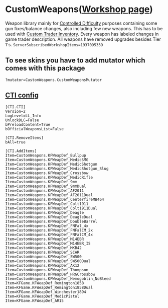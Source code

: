 <h1>CustomWeapons(<a href="https://steamcommunity.com/sharedfiles/filedetails/?id=1937095339">Workshop page</a>)</h1>
Weapon library mainly for <a href="https://steamcommunity.com/sharedfiles/filedetails/?id=2052571175">Controlled Difficulty</a> purposes containing some gun fixes/balance changes, also including few new weapons. This has to be used with <a href="https://steamcommunity.com/sharedfiles/filedetails/?id=2830826239">Custom Trader Inventory</a>. Every weapon has labeled changes in game trader description. All weapons have removed upgrades besides Tier 1's.
<code>ServerSubscribedWorkshopItems=1937095339</code>
<h2>To see skins you have to add mutator which comes with this package</h2>
<code>?mutator=CustomWeapons.CustomWeaponsMutator</code>

<h2><u>CTI config</u></h2>

```
[CTI.CTI]
Version=2
LogLevel=LL_Info
UnlockDLC=False
bPreloadContent=True
bOfficialWeaponsList=False

[CTI.RemoveItems]
bAll=true

[CTI.AddItems]
Item=CustomWeapons.KFWeapDef_Bullpup
Item=CustomWeapons.KFWeapDef_MedicSMG
Item=CustomWeapons.KFWeapDef_MedicShotgun
Item=CustomWeapons.KFWeapDef_MedicShotgun_Slug
Item=CustomWeapons.KFWeapDef_Crossbow
Item=CustomWeapons.KFWeapDef_MedicRifle
Item=CustomWeapons.KFWeapDef_9mm
Item=CustomWeapons.KFWeapDef_9mmDual
Item=CustomWeapons.KFWeapDef_AF2011
Item=CustomWeapons.KFWeapDef_AF2011Dual
Item=CustomWeapons.KFWeapDef_CenterfireMB464
Item=CustomWeapons.KFWeapDef_Colt1911
Item=CustomWeapons.KFWeapDef_Colt1911Dual
Item=CustomWeapons.KFWeapDef_Deagle
Item=CustomWeapons.KFWeapDef_DeagleDual
Item=CustomWeapons.KFWeapDef_DoubleBarrel
Item=CustomWeapons.KFWeapDef_FNFal_4x
Item=CustomWeapons.KFWeapDef_FNFalCM_2x
Item=CustomWeapons.KFWeapDef_FNFalCM_4x
Item=CustomWeapons.KFWeapDef_M14EBR
Item=CustomWeapons.KFWeapDef_M14EBR_IS
Item=CustomWeapons.KFWeapDef_MKB42
Item=CustomWeapons.KFWeapDef_SCAR
Item=CustomWeapons.KFWeapDef_SW500
Item=CustomWeapons.KFWeapDef_SW500Dual
Item=CustomWeapons.KFWeapDef_AK12
Item=CustomWeapons.KFWeapDef_Thompson
Item=CustomWeapons.KFWeapDef_HRGCrossbow
Item=CustomWeapons.KFWeapDef_Hemogoblin_NoBleed
Item=KFGame.KFWeapDef_Remington1858
Item=KFGame.KFWeapDef_Remington1858Dual
Item=KFGame.KFWeapDef_Winchester1894
Item=KFGame.KFWeapDef_MedicPistol
Item=KFGame.KFWeapDef_AR15
```

